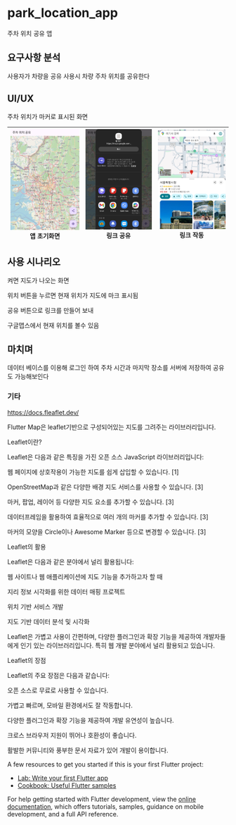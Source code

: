 # park_location_app

주차 위치 공유 앱

## 요구사항 분석
사용자가 차량을 공유 사용시 차량 주차 위치를 공유한다

## UI/UX
주차 위치가 마커로 표시된 화면

![](https://github.com/pswon5894/park_location_app/blob/master/%EC%B4%88%EA%B8%B0%20%ED%99%94%EB%A9%B4.jpg)앱 초기화면 | ![](https://github.com/pswon5894/park_location_app/blob/master/%EA%B3%B5%EC%9C%A0%20%EC%8B%9C%EB%8F%84.jpg)링크 공유 | ![](https://github.com/pswon5894/park_location_app/blob/master/%EA%B3%B5%EC%9C%A0%20%EB%A7%81%ED%81%AC.jpg)링크 작동
---|---|---|

## 사용 시나리오

켜면 지도가 나오는 화면

위치 버튼을 누르면 현재 위치가 지도에 마크 표시됨

공유 버튼으로 링크를 만들어 보내

구글맵스에서 현재 위치를 볼수 있음

## 마치며
데이터 베이스를 이용해 로그인 하여 주차 시간과 마지막 장소를 서버에 저장하여 공유도 가능해보인다

### 기타

https://docs.fleaflet.dev/

Flutter Map은 leaflet기반으로 구성되어있는 지도를 그려주는 라이브러리입니다.

Leaflet이란?

Leaflet은 다음과 같은 특징을 가진 오픈 소스 JavaScript 라이브러리입니다:

웹 페이지에 상호작용이 가능한 지도를 쉽게 삽입할 수 있습니다. [1]

OpenStreetMap과 같은 다양한 배경 지도 서비스를 사용할 수 있습니다. [3]

마커, 팝업, 레이어 등 다양한 지도 요소를 추가할 수 있습니다. [3]

데이터프레임을 활용하여 효율적으로 여러 개의 마커를 추가할 수 있습니다. [3]

마커의 모양을 Circle이나 Awesome Marker 등으로 변경할 수 있습니다. [3]

Leaflet의 활용

Leaflet은 다음과 같은 분야에서 널리 활용됩니다:

웹 사이트나 웹 애플리케이션에 지도 기능을 추가하고자 할 때

지리 정보 시각화를 위한 데이터 매핑 프로젝트

위치 기반 서비스 개발

지도 기반 데이터 분석 및 시각화

Leaflet은 가볍고 사용이 간편하며, 다양한 플러그인과 확장 기능을 제공하여 개발자들에게 인기 있는 라이브러리입니다. 특히 웹 개발 분야에서 널리 활용되고 있습니다.

Leaflet의 장점

Leaflet의 주요 장점은 다음과 같습니다:

오픈 소스로 무료로 사용할 수 있습니다.

가볍고 빠르며, 모바일 환경에서도 잘 작동합니다.

다양한 플러그인과 확장 기능을 제공하여 개발 유연성이 높습니다.

크로스 브라우저 지원이 뛰어나 호환성이 좋습니다.

활발한 커뮤니티와 풍부한 문서 자료가 있어 개발이 용이합니다.

A few resources to get you started if this is your first Flutter project:

- [Lab: Write your first Flutter app](https://docs.flutter.dev/get-started/codelab)
- [Cookbook: Useful Flutter samples](https://docs.flutter.dev/cookbook)

For help getting started with Flutter development, view the
[online documentation](https://docs.flutter.dev/), which offers tutorials,
samples, guidance on mobile development, and a full API reference.
